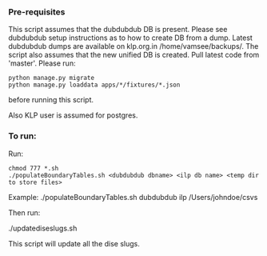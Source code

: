 ### Pre-requisites

This script assumes that the dubdubdub DB is present. Please see dubdubdub setup instructions as to how to create DB from a dump. Latest dubdubdub dumps are available on klp.org.in /home/vamsee/backups/. The script also assumes that the new unified DB is created. Pull latest code from 'master'. Please run:

    python manage.py migrate
    python manage.py loaddata apps/*/fixtures/*.json

before running this script.

Also KLP user is assumed for postgres.

### To run:

Run:
    
    chmod 777 *.sh
    ./populateBoundaryTables.sh <dubdubdub dbname> <ilp db name> <temp dir to store files>

Example: ./populateBoundaryTables.sh dubdubdub ilp /Users/johndoe/csvs

Then run:

./updatediseslugs.sh <ilp db name>

This script will update all the dise slugs.
